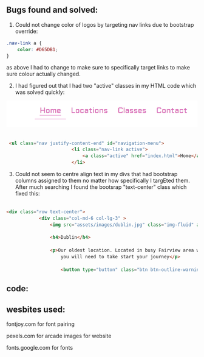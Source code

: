 ## Bugs found and solved:
1. Could not change color of logos by targeting nav links due to bootstrap override:

```css
.nav-link a {
    color: #D65DB1;
}

```

as above I had to change to make sure to specifically target links to make sure colour actually changed.



2. I had figured out that I had two "active" classes in my HTML code which was solved quickly:

![arcade scene](assets/images/home-tab-bug.png)

```HTML

 <ul class="nav justify-content-end" id="navigation-menu">
                        <li class="nav-link active">
                            <a class="active" href="index.html">Home</a>
                        </li>
```

3. Could not seem to centre align text in my divs that had bootstrap columns assigned to them no matter how specifically I targEted them. After much searching I found the bootsrap "text-center" class which fixed this:

```HTML

<div class="row text-center">
            <div class="col-md-6 col-lg-3" > 
                <img src="assets/images/dublin.jpg" class="img-fluid" alt="Dublin">

                <h4>Dublin</h4>

                <p>Our oldest location. Located in busy Fairview area we have a 3 floor location with all the equipment
                    you will need to take start your journey</p>

                    <button type="button" class="btn btn-outline-warning">Book Now</button>
```


## code: 

## wesbites used:

fontjoy.com for font pairing

pexels.com for arcade images for website

fonts.google.com for fonts



